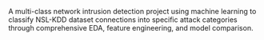 A multi-class network intrusion detection project using machine learning to classify NSL-KDD dataset connections into specific attack categories through comprehensive EDA, feature engineering, and model comparison.

